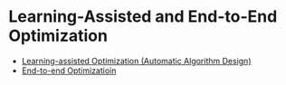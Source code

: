 # Learning-Assisted and End-to-End Optimization

+ [Learning-assisted Optimization (Automatic Algorithm Design)]()
+ [End-to-end Optimizatioin]()
